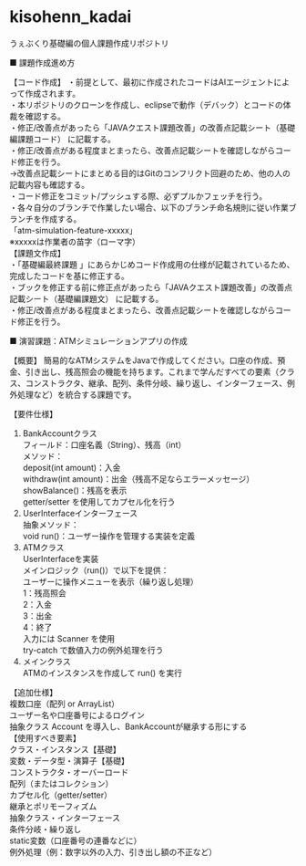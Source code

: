 # kisohenn_kadai
うぇぶくり基礎編の個人課題作成リポジトリ

■ 課題作成進め方

【コード作成】
・前提として、最初に作成されたコードはAIエージェントによって作成されます。</br>
・本リポジトリのクローンを作成し、eclipseで動作（デバック）とコードの体裁を確認する。</br>
・修正/改善点があったら「JAVAクエスト課題改善」の改善点記載シート（基礎編課題コード） に記載する。</br>
・修正/改善点がある程度まとまったら、改善点記載シートを確認しながらコード修正を行う。</br>
→改善点記載シートにまとめる目的はGitのコンフリクト回避のため、他の人の記載内容も確認する。</br>
・コード修正をコミット/プッシュする際、必ずプルかフェッチを行う。</br>
・各々自分のブランチで作業したい場合、以下のブランチ命名規則に従い作業ブランチを作成する。</br>
「atm-simulation-feature-xxxxx」</br>
※xxxxxは作業者の苗字（ローマ字）</br>
【課題文作成】</br>
・「基礎編最終課題 」にあらかじめコード作成用の仕様が記載されているため、完成したコードを基に修正する。</br>
・ブックを修正する前に修正点があったら「JAVAクエスト課題改善」の改善点記載シート（基礎編課題文） に記載する。</br>
・修正/改善点がある程度まとまったら、改善点記載シートを確認しながらコード修正を行う。</br>

■ 演習課題：ATMシミュレーションアプリの作成</br>

【概要】
簡易的なATMシステムをJavaで作成してください。口座の作成、預金、引き出し、残高照会の機能を持ちます。これまで学んだすべての要素（クラス、コンストラクタ、継承、配列、条件分岐、繰り返し、インターフェース、例外処理など）を統合する課題です。</br>

【要件仕様】</br>
1. BankAccountクラス</br>
フィールド：口座名義（String）、残高（int）</br>
メソッド：</br>
deposit(int amount)：入金</br>
withdraw(int amount)：出金（残高不足ならエラーメッセージ）</br>
showBalance()：残高を表示</br>
getter/setter を使用してカプセル化を行う</br>
2. UserInterfaceインターフェース</br>
抽象メソッド：</br>
void run()：ユーザー操作を管理する実装を定義</br>
3. ATMクラス</br>
UserInterfaceを実装</br>
メインロジック（run()）で以下を提供：</br>
ユーザーに操作メニューを表示（繰り返し処理）</br>
1：残高照会</br>
2：入金</br>
3：出金</br>
4：終了</br>
入力には Scanner を使用</br>
try-catch で数値入力の例外処理を行う</br>
4. メインクラス</br>
ATMのインスタンスを作成して run() を実行</br>

【追加仕様】</br>
複数口座（配列 or ArrayList）</br>
ユーザー名や口座番号によるログイン</br>
抽象クラス Account を導入し、BankAccountが継承する形にする</br>
【使用すべき要素】</br>
クラス・インスタンス【基礎】</br>
変数・データ型・演算子【基礎】</br>
コンストラクタ・オーバーロード</br>
配列（またはコレクション）</br>
カプセル化（getter/setter）</br>
継承とポリモーフィズム</br>
抽象クラス・インターフェース</br>
条件分岐・繰り返し</br>
static変数（口座番号の連番などに）</br>
例外処理（例：数字以外の入力、引き出し額の不正など）</br>
